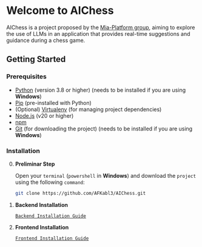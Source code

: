 # Welcome to AIChess

AIChess is a project proposed by the [Mia-Platform group](https://mia-platform.eu), aiming to explore the use of LLMs in an application that provides real-time suggestions and guidance during a chess game.

## Getting Started

### Prerequisites

- [Python](https://www.python.org/) (version 3.8 or higher) (needs to be installed if you are using **Windows**)
- [Pip](https://pip.pypa.io/en/stable/) (pre-installed with Python)
- (Optional) [Virtualenv](https://virtualenv.pypa.io/en/latest/) (for managing project dependencies)
- [Node.js](https://nodejs.org/) (v20 or higher)
- [npm](https://www.npmjs.com/)
- [Git](https://git-scm.com) (for downloading the project) (needs to be installed if you are using **Windows**)

### Installation

0. **Preliminar Step**

   Open your `terminal` (`powershell` in **Windows**) and download the `project` using the following `command`:

   ```bash
   git clone https://github.com/AFKabl3/AIChess.git
   ```


1. **Backend Installation**

    [`Backend Installation Guide`](/backend/README.md)


2. **Frontend Installation**

    [`Frontend Installation Guide`](/frontend/README.md)
